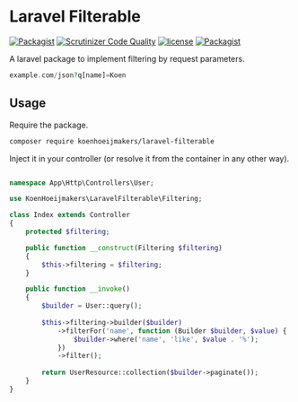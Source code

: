# Laravel Filterable
[![Packagist](https://img.shields.io/packagist/v/koenhoeijmakers/laravel-filterable.svg?colorB=brightgreen)](https://packagist.org/packages/koenhoeijmakers/laravel-filterable)
[![Scrutinizer Code Quality](https://scrutinizer-ci.com/g/koenhoeijmakers/laravel-filterable/badges/quality-score.png?b=master)](https://scrutinizer-ci.com/g/koenhoeijmakers/laravel-filterable/?branch=master)
[![license](https://img.shields.io/github/license/koenhoeijmakers/laravel-filterable.svg?colorB=brightgreen)](https://github.com/koenhoeijmakers/laravel-filterable)
[![Packagist](https://img.shields.io/packagist/dt/koenhoeijmakers/laravel-filterable.svg?colorB=brightgreen)](https://packagist.org/packages/koenhoeijmakers/laravel-filterable)

A laravel package to implement filtering by request parameters.
```php
example.com/json?q[name]=Koen
```

## Usage
Require the package.
```sh
composer require koenhoeijmakers/laravel-filterable
```

Inject it in your controller (or resolve it from the container in any other way).
```php

namespace App\Http\Controllers\User;

use KoenHoeijmakers\LaravelFilterable\Filtering;

class Index extends Controller
{
    protected $filtering;

    public function __construct(Filtering $filtering)
    {
        $this->filtering = $filtering;
    }

    public function __invoke()
    {
        $builder = User::query();
        
        $this->filtering->builder($builder)
            ->filterFor('name', function (Builder $builder, $value) {
                $builder->where('name', 'like', $value . '%');
            })
            ->filter();
    
        return UserResource::collection($builder->paginate());
    }
}
```

